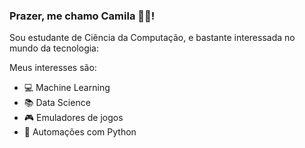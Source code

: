 ### Prazer, me chamo Camila  	:woman_technologist:!




Sou estudante de Ciência da Computação, e bastante interessada no mundo da tecnologia:

Meus interesses são:

- :computer: Machine Learning
- :books: Data Science
- :video_game: Emuladores de jogos
- :snake: Automações com Python 
<!-- -  
- 💬 Ask me about ...
- 📫 How to reach me: ...
- 😄 Pronouns: ...
- ⚡ Fun fact: ...
-->

